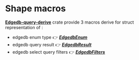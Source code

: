 # Shape macros

[**Edgedb-query-derive**](https://github.com/imagineDevit/edgedb) crate provide 3 macros derive for struct representation of :

- edgedb enum type  👉 [**_EdgedbEnum_**](./edgedb-enum.md)
- edgedb query result  👉 [**_EdgedbResult_**](./edgedb-result.md)
- edgedb select query filters  👉 [**_EdgedbFilters_**](./edgedb-filters.md)



